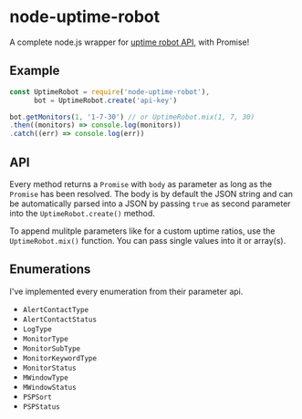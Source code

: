 # node-uptime-robot

A complete node.js wrapper for [uptime robot API](https://uptimerobot.com/api), with Promise!

## Example

```js
const UptimeRobot = require('node-uptime-robot'),
      bot = UptimeRobot.create('api-key')

bot.getMonitors(1, '1-7-30') // or UptimeRobot.mix(1, 7, 30)
.then((monitors) => console.log(monitors))
.catch((err) => console.log(err))
```

## API

Every method returns a `Promise` with `body` as parameter as long as the `Promise` has been resolved.
The body is by default the JSON string and can be automatically parsed into a JSON by passing `true`
as second parameter into the `UptimeRobot.create()` method.

To append mulitple parameters like for a custom uptime ratios, use the `UptimeRobot.mix()` function.
You can pass single values into it or array(s).

## Enumerations

I've implemented every enumeration from their parameter api.

- `AlertContactType`
- `AlertContactStatus`
- `LogType`
- `MonitorType`
- `MonitorSubType`
- `MonitorKeywordType`
- `MonitorStatus`
- `MWindowType`
- `MWindowStatus`
- `PSPSort`
- `PSPStatus`
